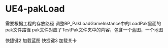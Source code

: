 # UE4-pakLoad
需要根据工程的存放路径 调整BP_PakLoadGameInstance中的LoadPak里面的pak文件路径
pak文件对应了TestPak文件夹中的内容，包含一个蓝图，一个地图

快捷键2  加载蓝图
快捷键3  加载关卡
